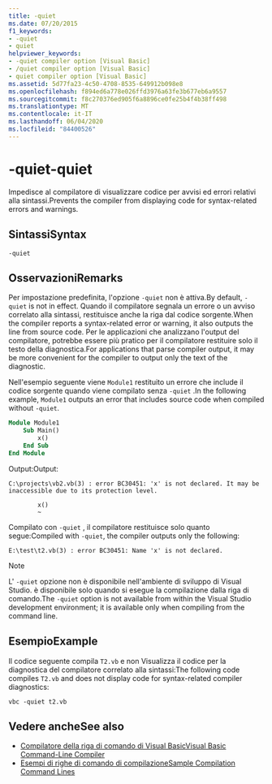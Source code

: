 ```yaml
---
title: -quiet
ms.date: 07/20/2015
f1_keywords:
- -quiet
- quiet
helpviewer_keywords:
- -quiet compiler option [Visual Basic]
- /quiet compiler option [Visual Basic]
- quiet compiler option [Visual Basic]
ms.assetid: 5d77fa23-4c50-4708-8535-649912b098e8
ms.openlocfilehash: f894ed6a778e026ffd3976a63fe3b677eb6a9557
ms.sourcegitcommit: f8c270376ed905f6a8896ce0fe25b4f4b38ff498
ms.translationtype: MT
ms.contentlocale: it-IT
ms.lasthandoff: 06/04/2020
ms.locfileid: "84400526"
---
```

# <a name="-quiet"></a><span data-ttu-id="3716c-102">-quiet</span><span class="sxs-lookup"><span data-stu-id="3716c-102">-quiet</span></span>

<span data-ttu-id="3716c-103">Impedisce al compilatore di visualizzare codice per avvisi ed errori relativi alla sintassi.</span><span class="sxs-lookup"><span data-stu-id="3716c-103">Prevents the compiler from displaying code for syntax-related errors and warnings.</span></span>

## <a name="syntax"></a><span data-ttu-id="3716c-104">Sintassi</span><span class="sxs-lookup"><span data-stu-id="3716c-104">Syntax</span></span>

```console
-quiet
```

## <a name="remarks"></a><span data-ttu-id="3716c-105">Osservazioni</span><span class="sxs-lookup"><span data-stu-id="3716c-105">Remarks</span></span>

<span data-ttu-id="3716c-106">Per impostazione predefinita, l'opzione `-quiet` non è attiva.</span><span class="sxs-lookup"><span data-stu-id="3716c-106">By default, `-quiet` is not in effect.</span></span> <span data-ttu-id="3716c-107">Quando il compilatore segnala un errore o un avviso correlato alla sintassi, restituisce anche la riga dal codice sorgente.</span><span class="sxs-lookup"><span data-stu-id="3716c-107">When the compiler reports a syntax-related error or warning, it also outputs the line from source code.</span></span> <span data-ttu-id="3716c-108">Per le applicazioni che analizzano l'output del compilatore, potrebbe essere più pratico per il compilatore restituire solo il testo della diagnostica.</span><span class="sxs-lookup"><span data-stu-id="3716c-108">For applications that parse compiler output, it may be more convenient for the compiler to output only the text of the diagnostic.</span></span>

<span data-ttu-id="3716c-109">Nell'esempio seguente viene `Module1` restituito un errore che include il codice sorgente quando viene compilato senza `-quiet` .</span><span class="sxs-lookup"><span data-stu-id="3716c-109">In the following example, `Module1` outputs an error that includes source code when compiled without `-quiet`.</span></span>

```vb
Module Module1
    Sub Main()
        x()
    End Sub
End Module
```

<span data-ttu-id="3716c-110">Output:</span><span class="sxs-lookup"><span data-stu-id="3716c-110">Output:</span></span>

```console
C:\projects\vb2.vb(3) : error BC30451: 'x' is not declared. It may be inaccessible due to its protection level.

        x()
        ~
```

<span data-ttu-id="3716c-111">Compilato con `-quiet` , il compilatore restituisce solo quanto segue:</span><span class="sxs-lookup"><span data-stu-id="3716c-111">Compiled with `-quiet`, the compiler outputs only the following:</span></span>

```console
E:\test\t2.vb(3) : error BC30451: Name 'x' is not declared.
```

> [!NOTE]
> <span data-ttu-id="3716c-112">L' `-quiet` opzione non è disponibile nell'ambiente di sviluppo di Visual Studio. è disponibile solo quando si esegue la compilazione dalla riga di comando.</span><span class="sxs-lookup"><span data-stu-id="3716c-112">The `-quiet` option is not available from within the Visual Studio development environment; it is available only when compiling from the command line.</span></span>

## <a name="example"></a><span data-ttu-id="3716c-113">Esempio</span><span class="sxs-lookup"><span data-stu-id="3716c-113">Example</span></span>

<span data-ttu-id="3716c-114">Il codice seguente compila `T2.vb` e non Visualizza il codice per la diagnostica del compilatore correlato alla sintassi:</span><span class="sxs-lookup"><span data-stu-id="3716c-114">The following code compiles `T2.vb` and does not display code for syntax-related compiler diagnostics:</span></span>

```console
vbc -quiet t2.vb
```

## <a name="see-also"></a><span data-ttu-id="3716c-115">Vedere anche</span><span class="sxs-lookup"><span data-stu-id="3716c-115">See also</span></span>

- [<span data-ttu-id="3716c-116">Compilatore della riga di comando di Visual Basic</span><span class="sxs-lookup"><span data-stu-id="3716c-116">Visual Basic Command-Line Compiler</span></span>](index.md)
- [<span data-ttu-id="3716c-117">Esempi di righe di comando di compilazione</span><span class="sxs-lookup"><span data-stu-id="3716c-117">Sample Compilation Command Lines</span></span>](sample-compilation-command-lines.md)
